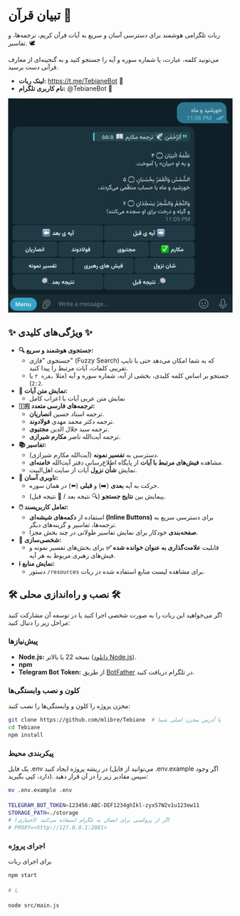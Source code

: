 # تبیان قرآن 📖

ربات تلگرامی هوشمند برای دسترسی آسان و سریع به آیات قرآن کریم، ترجمه‌ها، و تفاسیر. 🕊️

می‌تونید کلمه، عبارت، یا شماره سوره و آیه را جستجو کنید و به گنجینه‌ای از معارف قرآنی دست برسید.

* **لینک ربات:** <https://t.me/TebianeBot> 🔗
* **نام کاربری تلگرام:** @TebianeBot 🤖

![پیش‌نمایش ربات تبیان](./image.png)

## ✨ ویژگی‌های کلیدی ✨

* **🔍 جستجوی هوشمند و سریع:**
  * جستجوی "فازی" (Fuzzy Search) که به شما امکان می‌دهد حتی با تایپ تقریبی کلمات، آیات مرتبط را پیدا کنید.
  * جستجو بر اساس کلمه کلیدی، بخشی از آیه، شماره سوره و آیه (مثلا `بقره ۲` یا `2:2`).
* **📜 نمایش متن آیات:**
  * نمایش متن عربی آیات با اعراب کامل
* **🇮🇷 ترجمه‌های فارسی متعدد:**
  * ترجمه استاد حسین **انصاریان**.
  * ترجمه دکتر محمد مهدی **فولادوند**.
  * ترجمه سید جلال الدین **مجتبوی**.
  * ترجمه آیت‌الله ناصر **مکارم شیرازی**.
* **📚 تفاسیر:**
  * دسترسی به **تفسیر نمونه** (آیت‌الله مکارم شیرازی).
  * مشاهده **فیش‌های مرتبط با آیات** از پایگاه اطلاع‌رسانی دفتر آیت‌الله **خامنه‌ای**.
  * نمایش **شأن نزول** آیات از سایت اهل‌البیت.
* **🧭 ناوبری آسان:**
  * حرکت به آیه **بعدی** (➡️) و **قبلی** (⬅️) در همان سوره.
  * پیمایش بین **نتایج جستجو** (🔍 نتیجه بعد / 🔎 نتیجه قبل).
* **🖱️ تعامل کاربرپسند:**
  * استفاده از **دکمه‌های شیشه‌ای (Inline Buttons)** برای دسترسی سریع به ترجمه‌ها، تفاسیر و گزینه‌های دیگر.
  * **صفحه‌بندی** خودکار برای نمایش تفاسیر طولانی در چند بخش مجزا.
* **📌 شخصی‌سازی:**
  * قابلیت **علامت‌گذاری به عنوان خوانده شده ✅** برای بخش‌های تفسیر نمونه و فیش‌های رهبری مربوط به هر آیه.
* **ℹ️ نمایش منابع:**
  * دستور `/resources` برای مشاهده لیست منابع استفاده شده در ربات.

## 🛠️ نصب و راه‌اندازی محلی 🛠️

اگر می‌خواهید این ربات را به صورت شخصی اجرا کنید یا در توسعه آن مشارکت کنید مراحل زیر را دنبال کنید:

### پیش‌نیازها

* **Node.js:** نسخه 22 یا بالاتر ([دانلود Node.js](https://nodejs.org/)).
* **npm**
* **Telegram Bot Token:** از طریق [BotFather](https://t.me/BotFather) در تلگرام دریافت کنید.

### کلون و نصب وابستگی‌ها

مخزن پروژه را کلون و وابستگی‌ها را نصب کنید:

```bash
git clone https://github.com/mlibre/Tebiane  # یا آدرس مخزن اصلی شما
cd Tebiane
npm install
```

### پیکربندی محیط

یک فایل .env در ریشه پروژه ایجاد کنید (می‌توانید از فایل .env.example اگر وجود دارد، کپی بگیرید). سپس مقادیر زیر را در آن قرار دهید:

```bash
mv .env.example .env

TELEGRAM_BOT_TOKEN=123456:ABC-DEF1234ghIkl-zyx57W2v1u123ew11
STORAGE_PATH=./storage
# (اختیاری) اگر از پروکسی برای اتصال به تلگرام استفاده می‌کنید
# PROXY=<http://127.0.0.1:2081>
```

### اجرای پروژه

برای اجرای ربات

```bash
npm start

# یا

node src/main.js
```
